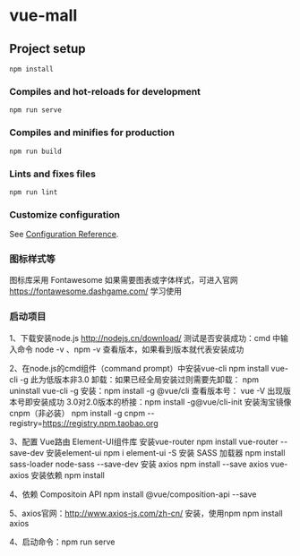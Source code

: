 # vue-mall

## Project setup
```
npm install
```

### Compiles and hot-reloads for development
```
npm run serve
```

### Compiles and minifies for production
```
npm run build
```

### Lints and fixes files
```
npm run lint
```

### Customize configuration
See [Configuration Reference](https://cli.vuejs.org/config/).

### 图标样式等
图标库采用 Fontawesome 如果需要图表或字体样式，可进入官网 https://fontawesome.dashgame.com/ 学习使用

### 启动项目
1、下载安装node.js  http://nodejs.cn/download/
测试是否安装成功：cmd 中输入命令  node -v 、npm -v  查看版本，如果看到版本就代表安装成功

2、在node.js的cmd组件（command prompt）中安装vue-cli
npm install vue-cli -g  此为低版本非3.0
卸载：如果已经全局安装过则需要先卸载： npm uninstall vue-cli -g
安装：npm install -g @vue/cli
查看版本号： vue -V  出现版本号即安装成功
3.0对2.0版本的桥接：npm install -g@vue/cli-init
安装淘宝镜像cnpm（非必装） npm install -g cnpm --registry=https://registry.npm.taobao.org

3、配置 Vue路由 Element-UI组件库
安装vue-router
npm install vue-router --save-dev
安装element-ui
npm i element-ui -S
安装 SASS 加载器
npm install sass-loader node-sass --save-dev
安装 axios
npm install --save axios vue-axios
安装依赖
npm install

4、依赖 Compositoin API
npm install @vue/composition-api --save

5、axios官网：http://www.axios-js.com/zh-cn/
安装，使用npm
npm install  axios

4、启动命令：npm run serve